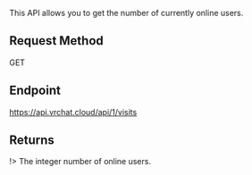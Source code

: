This API allows you to get the number of currently online users.

## Request Method
GET

## Endpoint
https://api.vrchat.cloud/api/1/visits

## Returns

!> The integer number of online users.
